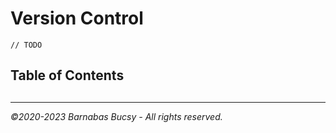 # **Version Control**

`// TODO`

## **Table of Contents**

##

---

_©2020-2023 Barnabas Bucsy - All rights reserved._
